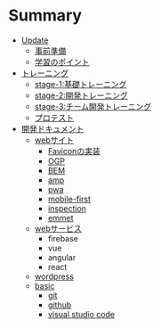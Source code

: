 # Summary

* [Update](README.md)
  * [事前準備](installation.md)
  * [学習のポイント](training-tips.md)
* [トレーニング](training.md)
  * [stage-1:基礎トレーニング](training/stage-1.md)
  * [stage-2:開発トレーニング](training/stage-2.md)
  * [stage-3:チーム開発トレーニング](training/stage-3.md)
  * [プロテスト](pro-test.md)
* [開発ドキュメント](develop.md)
  * [webサイト](develop/website.md)
    * [Faviconの実装](develop/website/favicon.md)
    * [OGP](develop/website/ogp.md)
    * [BEM](develop/website/bem.md)
    * [amp](develop/website/amp.md)
    * [pwa](develop/website/pwa.md)
    * [mobile-first](develop/website/mobile-first.md)
    * [inspection](develop/website/inspection.md)
    * [emmet](develop/website/emmet.md)
  * [webサービス](develop/web-service.md)
    * firebase
    * vue
    * angular
    * react
  * [wordpress](develop/wordpress.md)
  * [basic](develop/basic.md)
    * [git](develop/git.md)
    * [github](develop/github.md)
    * [visual studio code](develop/visual-studio-code.md)

